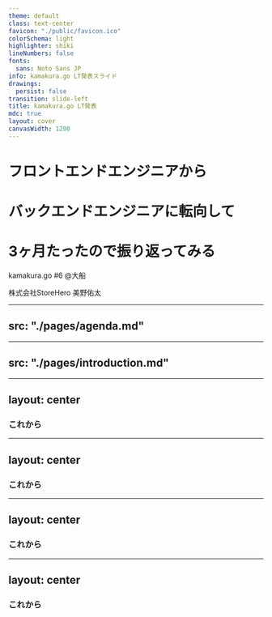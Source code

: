 ```yaml
---
theme: default
class: text-center
favicon: "./public/favicon.ico"
colorSchema: light
highlighter: shiki
lineNumbers: false
fonts:
  sans: Noto Sans JP
info: kamakura.go LT発表スライド
drawings:
  persist: false
transition: slide-left
title: kamakura.go LT発表
mdc: true
layout: cover
canvasWidth: 1200
---
```


# フロントエンドエンジニアから
# バックエンドエンジニアに転向して
# 3ヶ月たったので振り返ってみる

kamakura.go #6 @大船

株式会社StoreHero 美野佑太

---
src: "./pages/agenda.md"
---

---
src: "./pages/introduction.md"
---

<!-- TODO: Go のバックエンドエンジニアになろうと思った理由 -->
---
layout: center
---

### これから

<!-- TODO: 勉強で使用した本や記事、動画など -->
---
layout: center
---

### これから

<!-- TODO: 難しかったポイント -->
---
layout: center
---

### これから

<!-- TODO: 実務に入って学んだこと -->
---
layout: center
---

### これから
